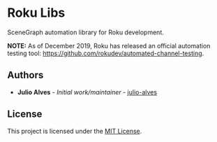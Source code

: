 # Roku Libs

SceneGraph automation library for Roku development.

**NOTE:** As of December 2019, Roku has released an official automation testing tool: https://github.com/rokudev/automated-channel-testing.


## Authors

* **Julio Alves** - *Initial work/maintainer* - [julio-alves](https://github.com/julio-alves)


## License

This project is licensed under the [MIT License](LICENSE).
